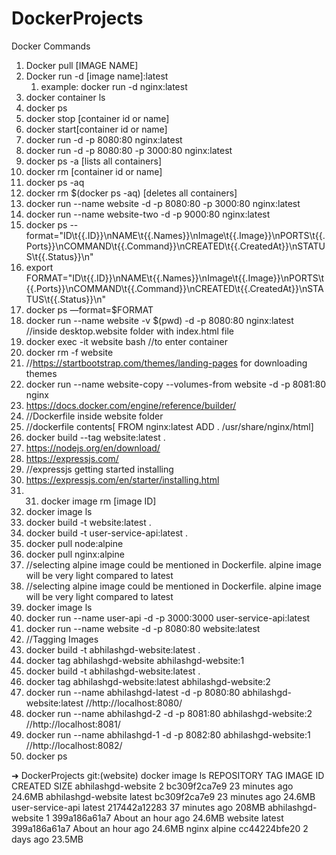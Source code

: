 # DockerProjects

Docker Commands

1. Docker pull [IMAGE NAME]
2. Docker run -d [image name]:latest
    1. example: docker run -d nginx:latest
3. docker container ls
4. docker ps
5. docker stop [container id or name]
6. docker start[container id or name]
7. docker run -d -p 8080:80 nginx:latest
8. docker run -d -p 8080:80 -p 3000:80 nginx:latest
9. docker ps -a [lists all containers]
10. docker rm [container id or name]
11. docker ps -aq
12. docker rm $(docker ps -aq) [deletes all containers]
13. docker run --name website -d -p 8080:80 -p 3000:80 nginx:latest
14.  docker run --name website-two  -d -p 9000:80 nginx:latest
15. docker ps --format="ID\t{{.ID}}\nNAME\t{{.Names}}\nImage\t{{.Image}}\nPORTS\t{{.Ports}}\nCOMMAND\t{{.Command}}\nCREATED\t{{.CreatedAt}}\nSTATUS\t{{.Status}}\n"
16. export FORMAT="ID\t{{.ID}}\nNAME\t{{.Names}}\nImage\t{{.Image}}\nPORTS\t{{.Ports}}\nCOMMAND\t{{.Command}}\nCREATED\t{{.CreatedAt}}\nSTATUS\t{{.Status}}\n"
17. docker ps —format=$FORMAT
18. docker run --name website -v $(pwd) -d -p 8080:80 nginx:latest //inside desktop.website folder with index.html file
19. docker exec -it website bash //to enter container
20. docker rm -f website
21. //https://startbootstrap.com/themes/landing-pages for downloading themes
22. docker run --name website-copy --volumes-from website -d -p 8081:80 nginx
23. https://docs.docker.com/engine/reference/builder/
24. //Dockerfile inside website folder
25. //dockerfile contents[ FROM nginx:latest ADD . /usr/share/nginx/html]
26. docker build --tag website:latest .
27. https://nodejs.org/en/download/
28. https://expressjs.com/
29. //expressjs getting started installing
30. https://expressjs.com/en/starter/installing.html
31. 31. docker image rm [image ID]
32. docker image ls
33. docker build -t website:latest .
34. docker build -t  user-service-api:latest .
35. docker pull node:alpine
36.  docker pull nginx:alpine
37. //selecting alpine image could be mentioned in Dockerfile. alpine image will be very light compared to latest
38. //selecting alpine image could be mentioned in Dockerfile. alpine image will be very light compared to latest
39. docker image ls
40. docker run --name user-api -d -p 3000:3000 user-service-api:latest
41. docker run --name website -d -p 8080:80  website:latest
42. //Tagging Images
43.  docker build -t abhilashgd-website:latest .
44. docker tag abhilashgd-website abhilashgd-website:1
45. docker build -t abhilashgd-website:latest .
46. docker tag abhilashgd-website:latest abhilashgd-website:2
47.  docker run --name abhilashgd-latest -d -p 8080:80  abhilashgd-website:latest  //http://localhost:8080/
48. docker run --name abhilashgd-2 -d -p 8081:80  abhilashgd-website:2 //http://localhost:8081/
49. docker run --name abhilashgd-1 -d -p 8082:80  abhilashgd-website:1 //http://localhost:8082/
50. docker ps

➜  DockerProjects git:(website) docker image ls
REPOSITORY           TAG       IMAGE ID       CREATED             SIZE
abhilashgd-website   2         bc309f2ca7e9   23 minutes ago      24.6MB
abhilashgd-website   latest    bc309f2ca7e9   23 minutes ago      24.6MB
user-service-api     latest    217442a12283   37 minutes ago      208MB
abhilashgd-website   1         399a186a61a7   About an hour ago   24.6MB
website              latest    399a186a61a7   About an hour ago   24.6MB
nginx                alpine    cc44224bfe20   2 days ago          23.5MB
